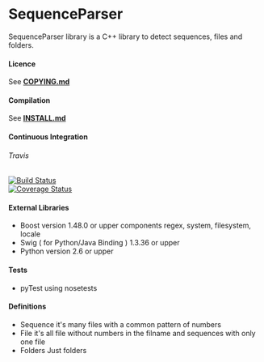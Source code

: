 # SequenceParser

SequenceParser library is a C++ library to detect sequences, files and folders.

#### Licence
See [**COPYING.md**](COPYING.md)

#### Compilation
See [**INSTALL.md**](INSTALL.md)

#### Continuous Integration
###### Travis
[![Build Status](https://travis-ci.org/mikrosimage/sequenceparser.svg?branch=master)](https://travis-ci.org/mikrosimage/sequenceparser)  
[![Coverage Status](https://coveralls.io/repos/github/mikrosimage/sequenceparser/badge.svg?branch=develop)](https://coveralls.io/github/mikrosimage/sequenceparser?branch=develop)  

#### External Libraries
* Boost
version 1.48.0 or upper
components regex, system, filesystem, locale
* Swig ( for Python/Java Binding )
1.3.36 or upper
* Python
version 2.6 or upper

#### Tests
* pyTest using nosetests

#### Definitions
* Sequence
it's many files with a common pattern of numbers
* File
it's all file without numbers in the filname and sequences with only one file
* Folders
Just folders
